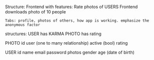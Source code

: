 # 



Structure:
    Frontend with features:
        Rate photos of USERS
    Frontend downloads photo of 10 people
    
    Tabs: profile, photos of others, how app is working. emphasize the anonymous factor
        
structures:
    USER has
        KARMA
        PHOTO
            has rating
            
            
PHOTO 
    id
    user (one to many relationship)
    active (bool)
    rating
    
    
USER 
    id
    name
    email
    password
    photos
    gender
    age (date of birth)

